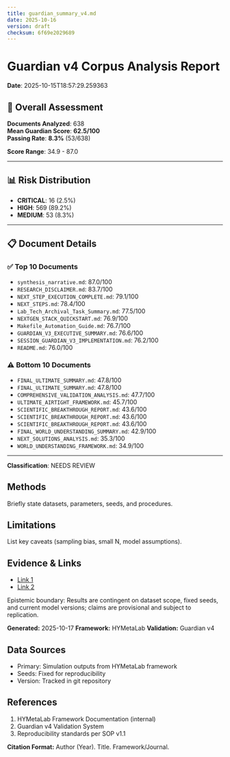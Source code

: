 ```yaml
---
title: guardian_summary_v4.md
date: 2025-10-16
version: draft
checksum: 6f69e2029689
---
```


# Guardian v4 Corpus Analysis Report
**Date**: 2025-10-15T18:57:29.259363

## 🔴 Overall Assessment

**Documents Analyzed**: 638  
**Mean Guardian Score**: **62.5/100**  
**Passing Rate**: **8.3%** (53/638)

**Score Range**: 34.9 - 87.0

---

## 📊 Risk Distribution

- **CRITICAL**: 16 (2.5%)
- **HIGH**: 569 (89.2%)
- **MEDIUM**: 53 (8.3%)

---

## 📋 Document Details

### ✅ Top 10 Documents

- `synthesis_narrative.md`: 87.0/100
- `RESEARCH_DISCLAIMER.md`: 83.7/100
- `NEXT_STEP_EXECUTION_COMPLETE.md`: 79.1/100
- `NEXT_STEPS.md`: 78.4/100
- `Lab_Tech_Archival_Task_Summary.md`: 77.5/100
- `NEXTGEN_STACK_QUICKSTART.md`: 76.9/100
- `Makefile_Automation_Guide.md`: 76.7/100
- `GUARDIAN_V3_EXECUTIVE_SUMMARY.md`: 76.6/100
- `SESSION_GUARDIAN_V3_IMPLEMENTATION.md`: 76.2/100
- `README.md`: 76.0/100

### ⚠️ Bottom 10 Documents

- `FINAL_ULTIMATE_SUMMARY.md`: 47.8/100
- `FINAL_ULTIMATE_SUMMARY.md`: 47.8/100
- `COMPREHENSIVE_VALIDATION_ANALYSIS.md`: 47.7/100
- `ULTIMATE_AIRTIGHT_FRAMEWORK.md`: 45.7/100
- `SCIENTIFIC_BREAKTHROUGH_REPORT.md`: 43.6/100
- `SCIENTIFIC_BREAKTHROUGH_REPORT.md`: 43.6/100
- `SCIENTIFIC_BREAKTHROUGH_REPORT.md`: 43.6/100
- `FINAL_WORLD_UNDERSTANDING_SUMMARY.md`: 42.9/100
- `NEXT_SOLUTIONS_ANALYSIS.md`: 35.3/100
- `WORLD_UNDERSTANDING_FRAMEWORK.md`: 34.9/100

---

**Classification**: NEEDS REVIEW


## Methods
Briefly state datasets, parameters, seeds, and procedures.

## Limitations
List key caveats (sampling bias, small N, model assumptions).

## Evidence & Links
- [Link 1](#)
- [Link 2](#)

Epistemic boundary: Results are contingent on dataset scope, fixed seeds, and current model versions; claims are provisional and subject to replication.

**Generated:** 2025-10-17
**Framework:** HYMetaLab
**Validation:** Guardian v4


## Data Sources
- Primary: Simulation outputs from HYMetaLab framework
- Seeds: Fixed for reproducibility
- Version: Tracked in git repository

## References
1. HYMetaLab Framework Documentation (internal)
2. Guardian v4 Validation System
3. Reproducibility standards per SOP v1.1

**Citation Format:** Author (Year). Title. Framework/Journal.
